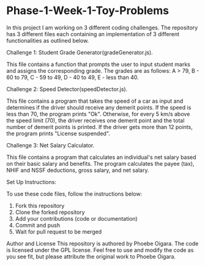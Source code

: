 # Phase-1-Week-1-Toy-Problems

In this project I am working on 3 different coding challenges.
The repository has 3 different files each containing an implementation of 3 different functionalities as outlined below.

Challenge 1: Student Grade Generator(gradeGenerator.js).

This file contains a function that prompts the user to input student marks and assigns the corresponding grade. The grades are as follows: A > 79, B - 60 to 79, C - 59 to 49, D - 40 to 49, E - less than 40.

Challenge 2: Speed Detector(speedDetector.js).

This file contains a program that takes the speed of a car as input and determines if the driver should receive any demerit points. If the speed is less than 70, the program prints "Ok". Otherwise, for every 5 km/s above the speed limit (70), the driver receives one demerit point and the total number of demerit points is printed. If the driver gets more than 12 points, the program prints "License suspended".

Challenge 3: Net Salary Calculator.

This file contains a program that calculates an individual's net salary based on their basic salary and benefits. The program calculates the payee (tax), NHIF and NSSF deductions, gross salary, and net salary.

Set Up Instructions:

To use these code files, follow the instructions below:

1. Fork this repository
2. Clone the forked repository
3. Add your contributions (code or documentation)
4. Commit and push
5. Wait for pull request to be merged

Author and License
This repository is authored by Phoebe Oigara. The code is licensed under the GPL license. Feel free to use and modify the code as you see fit, but please attribute the original work to Phoebe Oigara.
